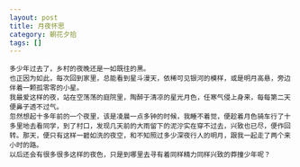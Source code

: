 ```yaml
---
layout: post
title: 月夜怀思
category: 朝花夕拾
tags: []
---
```


	多少年过去了，乡村的夜晚还是一如既往的黑。
	也正因为如此，每次回到家里，总能看到星斗漫天，依稀可见银河的模样，或是明月高悬，旁边伴着一颗孤零零的小星。
	我最爱这样的夜，站在空荡荡的庭院里，陶醉于清凉的星光月色，任寒气侵上身来，每每第二天便鼻子透不过气。
	忽然想起十多年前的一个夜里，该是凌晨一点多钟的时候，我睡不着觉，便趁着月色骑车行了十多里地去看同学，到了村口，发现几天前的大雨留下的泥泞实在穿不过去，兴致也已尽，便作回转。那天，便只有这样一碧如洗的夜空，和不知照过多少深夜行人的明月，跟我一起走了两个来小时的路。
	以后还会有很多很多这样的夜色，只是到哪里去寻有着同样精力同样兴致的莽撞少年呢？